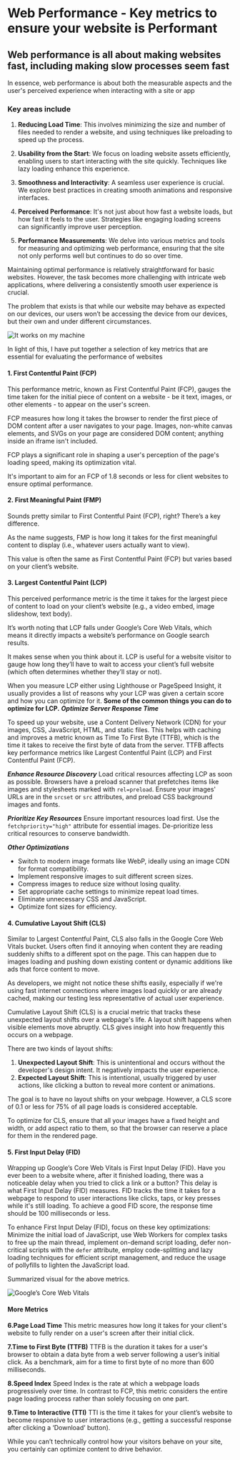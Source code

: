 # Web Performance - Key metrics to ensure your website is Performant

## Web performance is all about making websites fast, including making slow processes seem fast

In essence, web performance is about both the measurable aspects and the user's perceived experience when interacting with a site or app

### Key areas include

1. **Reducing Load Time**: This involves minimizing the size and number of files needed to render a website, and using techniques like preloading to speed up the process.

2. **Usability from the Start**: We focus on loading website assets efficiently, enabling users to start interacting with the site quickly. Techniques like lazy loading enhance this experience.

3. **Smoothness and Interactivity**: A seamless user experience is crucial. We explore best practices in creating smooth animations and responsive interfaces.

4. **Perceived Performance**: It's not just about how fast a website loads, but how fast it feels to the user. Strategies like engaging loading screens can significantly improve user perception.

5. **Performance Measurements**: We delve into various metrics and tools for measuring and optimizing web performance, ensuring that the site not only performs well but continues to do so over time.

Maintaining optimal performance is relatively straightforward for basic websites. However, the task becomes more challenging with intricate web applications, where delivering a consistently smooth user experience is crucial.

The problem that exists is that while our website may behave as expected on our devices, our users won’t be accessing the device from our devices, but their own and under different circumstances.

![It works on my machine](https://hackernoon.imgix.net/hn-images/1*ookfwogTLx_1qhHaiFJoJw.png "Your machine isn’t the real world")

 In light of this, I have put together a selection of key metrics that are essential for evaluating the performance of websites

#### 1. First Contentful Paint (FCP)

This performance metric, known as First Contentful Paint (FCP), gauges the time taken for the initial piece of content on a website - be it text, images, or other elements - to appear on the user's screen.

FCP measures how long it takes the browser to render the first piece of DOM content after a user navigates to your page. Images, non-white canvas elements, and SVGs on your page are considered DOM content; anything inside an iframe isn't included.

FCP plays a significant role in shaping a user's perception of the page's loading speed, making its optimization vital.

It's important to aim for an FCP of 1.8 seconds or less for client websites to ensure optimal performance.

#### 2. First Meaningful Paint (FMP)

Sounds pretty similar to First Contentful Paint (FCP), right? There’s a key difference.

As the name suggests, FMP is how long it takes for the first meaningful content to display (i.e., whatever users actually want to view).

This value is often the same as First Contentful Paint (FCP) but varies based on your client’s website.

#### 3. Largest Contentful Paint (LCP)

This perceived performance metric is the time it takes for the largest piece of content to load on your client’s website (e.g., a video embed, image slideshow, text body).

It’s worth noting that LCP falls under Google’s Core Web Vitals, which means it directly impacts a website’s performance on Google search results.

It makes sense when you think about it. LCP is useful for a website visitor to gauge how long they’ll have to wait to access your client’s full website (which often determines whether they’ll stay or not).

When you measure LCP either using Lighthouse or PageSpeed Insight, it usually provides a list of reasons why your LCP was given a certain score and how you can optimize for it.
**Some of the common things you can do to optimize for LCP.**
***Optimize Server Response Time***

To speed up your website, use a Content Delivery Network (CDN) for your images, CSS, JavaScript, HTML, and static files. This helps with caching and improves a metric known as Time To First Byte (TTFB), which is the time it takes to receive the first byte of data from the server. TTFB affects key performance metrics like Largest Contentful Paint (LCP) and First Contentful Paint (FCP).

***Enhance Resource Discovery***
Load critical resources affecting LCP as soon as possible. Browsers have a preload scanner that prefetches items like images and stylesheets marked with `rel=preload`. Ensure your images' URLs are in the `srcset` or `src` attributes, and preload CSS background images and fonts.

***Prioritize Key Resources***
Ensure important resources load first. Use the `fetchpriority="high"` attribute for essential images. De-prioritize less critical resources to conserve bandwidth.

***Other Optimizations***

- Switch to modern image formats like WebP, ideally using an image CDN for format compatibility.
- Implement responsive images to suit different screen sizes.
- Compress images to reduce size without losing quality.
- Set appropriate cache settings to minimize repeat load times.
- Eliminate unnecessary CSS and JavaScript.
- Optimize font sizes for efficiency.

#### 4. Cumulative Layout Shift (CLS)

Similar to Largest Contentful Paint, CLS also falls in the Google Core Web Vitals bucket.
Users often find it annoying when content they are reading suddenly shifts to a different spot on the page. This can happen due to images loading and pushing down existing content or dynamic additions like ads that force content to move.

As developers, we might not notice these shifts easily, especially if we're using fast internet connections where images load quickly or are already cached, making our testing less representative of actual user experience.

Cumulative Layout Shift (CLS) is a crucial metric that tracks these unexpected layout shifts over a webpage's life. A layout shift happens when visible elements move abruptly. CLS gives insight into how frequently this occurs on a webpage.

There are two kinds of layout shifts:

1. **Unexpected Layout Shift**: This is unintentional and occurs without the developer's design intent. It negatively impacts the user experience.
2. **Expected Layout Shift**: This is intentional, usually triggered by user actions, like clicking a button to reveal more content or animations.

The goal is to have no layout shifts on your webpage. However, a CLS score of 0.1 or less for 75% of all page loads is considered acceptable.

To optimize for CLS, ensure that all your images have a fixed height and width, or add aspect ratio to them, so that the browser can reserve a place for them in the rendered page.

#### 5. First Input Delay (FID)

Wrapping up Google’s Core Web Vitals is First Input Delay (FID). Have you ever been to a website where, after it finished loading, there was a noticeable delay when you tried to click a link or a button? This delay is what First Input Delay (FID) measures. FID tracks the time it takes for a webpage to respond to user interactions like clicks, taps, or key presses while it's still loading. To achieve a good FID score, the response time should be 100 milliseconds or less.

To enhance First Input Delay (FID), focus on these key optimizations: Minimize the initial load of JavaScript, use Web Workers for complex tasks to free up the main thread, implement on-demand script loading, defer non-critical scripts with the `defer` attribute, employ code-splitting and lazy loading techniques for efficient script management, and reduce the usage of pollyfills to lighten the JavaScript load.

Summarized visual for the above metrics.

![Google’s Core Web Vitals](https://agencyanalytics.com/_next/image?url=https%3A%2F%2Fimages.ctfassets.net%2Fdfcvkz6j859j%2F5TqrNxaPi09sdaM26MXEGt%2F05dc5bb819cd6645069e43b1b10d4f3f%2F13_Website_Performance_Metrics_To_Impress-Supporting-2.png&w=3840&q=75 "Google’s Core Web Vitals")

#### More Metrics

**6.Page Load Time**
This metric measures how long it takes for your client's website to fully render on a user's screen after their initial click.

**7.Time to First Byte (TTFB)**
TTFB is the duration it takes for a user's browser to obtain a data byte from a web server following a user’s initial click.
As a benchmark, aim for a time to first byte of no more than 600 milliseconds.

**8.Speed Index**
Speed Index is the rate at which a webpage loads progressively over time. In contrast to FCP, this metric considers the entire page loading process rather than solely focusing on one part.

**9.Time to Interactive (TTI)**
TTI is the time it takes for your client’s website to become responsive to user interactions (e.g., getting a successful response after clicking a ‘Download’ button).

While you can’t technically control how your visitors behave on your site, you certainly can optimize content to drive behavior.


